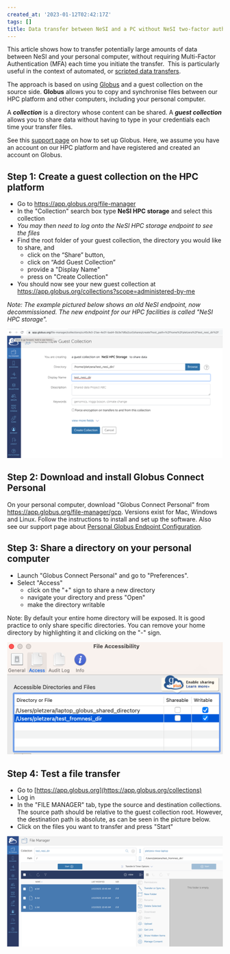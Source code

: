 ```yaml
---
created_at: '2023-01-12T02:42:17Z'
tags: []
title: Data transfer between NeSI and a PC without NeSI two-factor authentication
---
```


This article shows how to transfer potentially large amounts of data
between NeSI and your personal computer, without requiring Multi-Factor Authentication (MFA) each time you initiate the transfer.  This
is particularly useful in the context of automated, or [scripted data
transfers](../../Storage/Data_Transfer_Services/Syncing_files_between_NeSI_and_another_computer_with_globus_automate.md).

The approach is based on using
[Globus](../../Storage/Data_Transfer_Services/Data_Transfer_using_Globus.md)
and a guest collection on the source side. **Globus** allows you to copy
and synchronise files between our HPC platform and other computers,
including your personal computer.

A ***collection*** is a directory whose content can be shared. A
***guest collection*** allows you to share data without having to type
in your credentials each time your transfer files.

See this [support
page](../../Storage/Data_Transfer_Services/Data_Transfer_using_Globus.md)
on how to set up Globus. Here, we assume you have an account on our HPC platform and
have registered and created an account on Globus.

## Step 1: Create a guest collection on the HPC platform

- Go to <https://app.globus.org/file-manager>
- In the "Collection" search box type **NeSI HPC storage** and
    select this collection
- *You may then need to log onto the NeSI HPC storage endpoint to see the files*
- Find the root folder of your guest collection, the directory you
    would like to share, and
    - click on the “Share” button,
    - click on “Add Guest Collection”
    - provide a "Display Name"
    - press on "Create Collection"
- You should now see your new guest collection at
    <https://app.globus.org/collections?scope=administered-by-me>

*Note: The example pictured below shows an old NeSI endpoint, now decommissioned. The new endpoint for our HPC facilities is called "NeSI HPC storage".*  

![mceclip0.png](../../assets/images/Data_transfer_between_NeSI_and_a_PC_without_NeSI_two_factor_authentication.png)

## Step 2: Download and install Globus Connect Personal

On your personal computer, download "Globus Connect Personal" from
<https://app.globus.org/file-manager/gcp>. Versions exist for Mac,
Windows and Linux. Follow the instructions to install and set up the
software. Also see our support page about [Personal Globus Endpoint
Configuration](../../Storage/Data_Transfer_Services/Personal_Globus_Endpoint_Configuration.md).

## Step 3: Share a directory on your personal computer

- Launch "Globus Connect Personal" and go to "Preferences".
- Select "Access"
    - click on the "+" sign to share a new directory
    - navigate your directory and press "Open"
    - make the directory writable

Note: By default your entire home directory will be exposed. It is good
practice to only share specific directories. You can remove your home
directory by highlighting it and clicking on the "-" sign.

![mceclip1.png](../../assets/images/Data_transfer_between_NeSI_and_a_PC_without_NeSI_two_factor_authentication_0.png)

## Step 4: Test a file transfer

- Go to [https://app.globus.org](https://app.globus.org/collections)
- Log in
- In the "FILE MANAGER" tab, type the source and destination
    collections. The source path should be relative to the guest
    collection root. However, the destination path is absolute, as can
    be seen in the picture below.
- Click on the files you want to transfer and press "Start"

![mceclip3.png](../../assets/images/Data_transfer_between_NeSI_and_a_PC_without_NeSI_two_factor_authentication_1.png)
